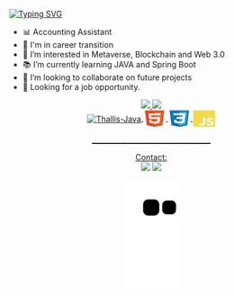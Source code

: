 
[![Typing SVG](https://readme-typing-svg.herokuapp.com/?lines=👋Hey!;I'm+Thallis,+come+to+know+a+little+about+me)](https://git.io/typing-svg)

- 📊 Accounting Assistant
- 🔁 I'm in career transition
- 👀 I’m interested in Metaverse, Blockchain and Web 3.0  
- 📚 I’m currently learning JAVA and Spring Boot
- 💞️ I’m looking to collaborate on future projects
- 🔎 Looking for a job opportunity.

<div align="center">
  <a href="https://github.com/THenriqueh">
  <img height="160em" src="https://github-readme-stats.vercel.app/api?username=THenriqueh&show_icons=true&theme=dracula&include_all_commits=true&count_private=true"/>   <img height="160em" src="https://github-readme-stats.vercel.app/api/top-langs/?username=THenriqueh&layout=compact&langs_count=7&theme=dracula"/>
</div>
<div align="center" >
  <div style="display: inline_block">
   <img align="center" alt="Thallis-Java" height="30" width="40" src="https://cdn.jsdelivr.net/gh/devicons/devicon/icons/java/java-original.svg"/>
  <img align="center" alt="Thallis-HTML" height="30" width="40" src="https://raw.githubusercontent.com/devicons/devicon/master/icons/html5/html5-original.svg">
  <img align="center" alt="Thallis-CSS" height="30" width="40" src="https://raw.githubusercontent.com/devicons/devicon/master/icons/css3/css3-original.svg">
  <img align="center" alt="Thallis-Js" height="30" width="40" src="https://raw.githubusercontent.com/devicons/devicon/master/icons/javascript/javascript-plain.svg">
 
 </div>     
</div>
  <p align="center">_________________________________</p>
   
  <div align="center"> 
    Contact:
      
  <div/>
 
<div align="center"> 
  <a href = "mailto:thallis.ferreira2019@gmail.com"><img src="https://img.shields.io/badge/-Gmail-%23333?style=for-the-badge&logo=gmail&logoColor=white" target="_blank"></a>
  <a href="https://www.linkedin.com/in/thallis-henrique-ferreira-80b6461b5" target="_blank"><img src="https://img.shields.io/badge/-LinkedIn-%230077B5?style=for-the-badge&logo=linkedin&logoColor=white" target="_blank"></a> 
 
 ![Snake animation](https://github.com/THenriqueh/THenriqueh/blob/output/github-contribution-grid-snake.svg)
 
 
 
</div>

